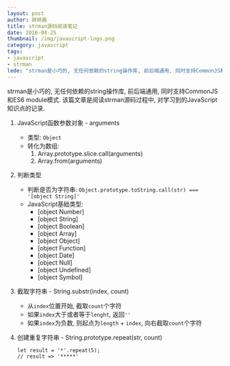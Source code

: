 ```yaml
---
layout: post
author: 碎碎酱
title: strman源码阅读笔记
date: 2016-04-25
thumbnail: /img/javascript-logo.png
category: javascript
tags:
- javascript
- strman
lede: "strman是小巧的, 无任何依赖的string操作库, 前后端通用, 同时支持CommonJS和ES6 module模式. 该篇文章是阅读strman源码过程中, 对学习到的JavaScript知识点的记录."
---
```



strman是小巧的, 无任何依赖的string操作库, 前后端通用, 同时支持CommonJS和ES6 module模式. 该篇文章是阅读strman源码过程中, 对学习到的JavaScript知识点的记录. 

1. JavaScript函数参数对象 - arguments
    * 类型: `Object`
    * 转化为数组:
        1. Array.prototype.slice.call(arguments)
        2. Array.from(arguments)

2. 判断类型
    * 判断是否为字符串: `Object.prototype.toString.call(str) === '[object String]'`
    * JavaScript基础类型:
        * [object Number]
        * [object String]
        * [object Boolean]
        * [object Array]
        * [object Object]
        * [object Function]
        * [object Date]
        * [object Null]
        * [object Undefined]
        * [object Symbol]

3. 截取字符串 - String.substr(index, count)
    * 从`index`位置开始, 截取`count`个字符
    * 如果`index`大于或者等于`lenght`, 返回`''`
    * 如果`index`为负数, 则起点为`length` + `index`, 向右截取`count`个字符

4. 创建重复字符串 - String.prototype.repeat(str, count)

    ```
    let result = '*'.repeat(5);
    // result => '*****'
    ```
        
  [1]: http://suisuijiang.com/